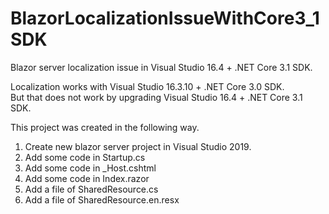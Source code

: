 # BlazorLocalizationIssueWithCore3_1SDK
Blazor server localization issue in Visual Studio 16.4 + .NET Core 3.1 SDK.

Localization works with Visual Studio 16.3.10 + .NET Core 3.0 SDK.  
But that does not work by upgrading Visual Studio 16.4 + .NET Core 3.1 SDK.
 

This project was created in the following way.
1. Create new blazor server project in Visual Studio 2019.
1. Add some code in Startup.cs
1. Add some code in _Host.cshtml
1. Add some code in Index.razor
1. Add a file of SharedResource.cs
1. Add a file of SharedResource.en.resx
